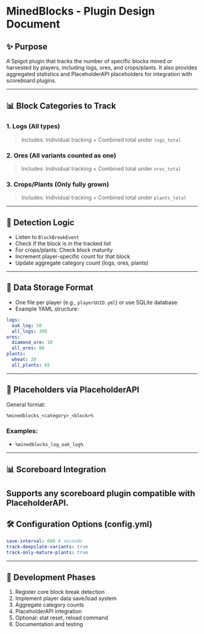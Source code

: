 # MinedBlocks - Plugin Design Document

## ✨ Purpose

A Spigot plugin that tracks the number of specific blocks mined or harvested by players, including logs, ores, and crops/plants. It also provides aggregated statistics and PlaceholderAPI placeholders for integration with scoreboard plugins.

---

## 📊 Block Categories to Track

### 1. **Logs** (All types)
> Includes: Individual tracking + Combined total under `logs_total`

### 2. **Ores** (All variants counted as one)
> Includes: Individual tracking + Combined total under `ores_total`

### 3. **Crops/Plants** (Only fully grown)

> Includes: Individual tracking + Combined total under `plants_total`

---

## 🔎 Detection Logic

* Listen to `BlockBreakEvent`
* Check if the block is in the tracked list
* For crops/plants: Check block maturity
* Increment player-specific count for that block
* Update aggregate category count (logs, ores, plants)

---

## 📂 Data Storage Format

* One file per player (e.g., `playerUUID.yml`) or use SQLite database
* Example YAML structure:

```yaml
logs:
  oak_log: 50
  all_logs: 300
ores:
  diamond_ore: 10
  all_ores: 80
plants:
  wheat: 20
  all_plants: 65
```

---

## 🔹 Placeholders via PlaceholderAPI

General format:

```
%minedblocks_<category>_<block>%
```

### Examples:

* `%minedblocks_log_oak_log%`

---

## 📊 Scoreboard Integration

Supports any scoreboard plugin compatible with PlaceholderAPI.
---

## 🛠️ Configuration Options (config.yml)

```yaml
save-interval: 600 # seconds
track-deepslate-variants: true
track-only-mature-plants: true
```

---

## 📖 Development Phases

1. Register core block break detection
2. Implement player data save/load system
3. Aggregate category counts
4. PlaceholderAPI integration
5. Optional: stat reset, reload command
6. Documentation and testing
